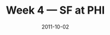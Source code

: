 ---
layout: game
title: Week 4 — SF at PHI
season: 2011
game_id: 2011_04_SF_PHI
week: 4
date: 2011-10-02
home_team: PHI
away_team: SF
final_home: 23
final_away: 24
pbp_url: /assets/data/pbp/2011/2011_04_SF_PHI.csv.gz
---